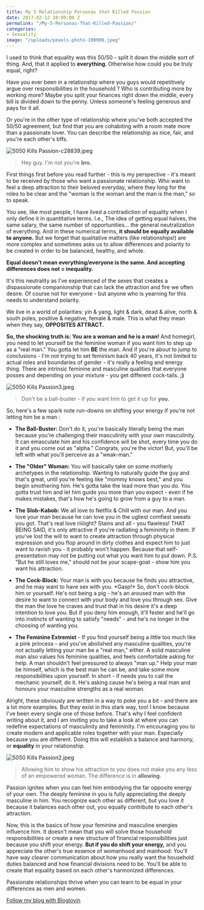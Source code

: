 ```yaml
---
title: My 5 Relationship Personas that Killed Passion
date: 2017-02-12 18:09:00 Z
permalink: "/My-5-Personas-That-Killed-Passion/"
categories:
- Sexuality
image: "/uploads/pexels-photo-190900.jpeg"
---
```


I used to think that equality was this 50/50 - split it down the middle sort of thing. And, that it applied to **everything**. Otherwise how could you be truly equal, right?

Have you ever been in a relationship where you guys would repetitively argue over responsibilities in the household ? Who is contributing more by working more? Maybe you split your finances right down the middle, every bill is divided down to the penny. Unless someone's feeling generous and pays for it all.

Or you're in the other type of relationship where you've both accepted the 50/50 agreement, but find that you are cohabiting with a room mate more than a passionate lover. You can describe the relationship as nice, fair, and you're each other's bffs.

![5050 Kills Passion-c28839.jpeg](/uploads/5050%20Kills%20Passion-c28839.jpeg)

> Hey guy. I'm not you're **bro.**

First things first before you read further - this is my perspective  - it's meant to be received by those who want a passionate relationship. Who want to feel a deep attraction to their beloved everyday, where they long for the roles to be clear and the "woman is the woman and the man is the man," so to speak.

You see, like most people, I have lived a contradiction of equality when I only define it in quantitative terms. I.e., The idea of getting equal halves, the same salary, the same number of opportunities...  the general neutralization of everything.  And in these numerical terms, **it should be equally available to anyone.** But we forget that qualitative matters (like relationships!) are more complex and sometimes asks us to allow differences and polarity to be created in order to be balanced, healthy, and whole.

**Equal doesn't mean everything/everyone is the same.  And accepting differences does not = inequality.**

It's this neutrality as I've experienced of the sexes that creates a dispassionate companionship that can lack the attraction and fire we often desire. Of course not for everyone - but anyone who is yearning for this needs to understand polarity.

We live in a world of polarities: yin & yang, light & dark, dead & alive, north & south poles, positive & negative, female & male. This is what they mean when they say, **OPPOSITES ATTRACT.**

**So, the shocking truth is: You are a woman and he is a man!** And homegirl, you need to let yourself be the feminine woman if you want him to step up as a "real man." You gotta let him **BE** the man. And if you're about to jump to conclusions - I'm not trying to set feminism back 40 years, it's not limited to actual roles and boundaries of gender - it's really a feeling and energy thing. There are intrinsic feminine and masculine qualities that everyone posses and depending on your mixture - you get different cock-tails. **;)**

![5050 Kills Passion3.jpeg](/uploads/5050%20Kills%20Passion3.jpeg)

> Don't be a ball-buster - if you want him to get it up for **you.**

So, here's a few spark note run-downs on shifting your energy if you're not letting him be a man :

* **The Ball-Buster:** Don't do it, you're basically literally being the man because you're challenging their masculinity with your own masculinity.  It can emasculate him and his confidence will be shot, every time you do it and you come out as "alpha." Congrats, you're the victor! But, you'll be left with what you'll perceive as a "weak-man."

* **The "Older" Woman:** You will basically take on some motherly archetypes in the relationship. Wanting to naturally guide the guy and that's great, until you're feeling like "mommy knows best," and you begin smothering him.  He's gotta take the lead more than you do. You gotta trust him and let him guide you more than you expect - even if he makes mistakes, that's how he's going to grow from a guy to a man.

* **The Slob-Kabob:** We all love to Netflix & Chill with our man. And you love your man because he can love you in the ugliest comfiest sweats you got. That's real love riiiiight? Stains and all - you flawless! THAT BEING SAID, it's only attractive if you're radiating a femininity in them. If you've lost the will to want to create attraction through physical expression and you flop around in dirty clothes and expect him to just want to ravish you - it probably won't happen. Because that self-presentation may not be putting out what you want him to put down.   P.S. "But he still loves me," should not be your scape-goat - show him you want his attraction.

* **The Cock-Block:** Your man is with you because he finds you attractive, and he may want to have sex with you. \*Gasp!\* So, don't cock-block him or yourself. He's not being a pig - he's an aroused man with the desire to want to connect with your body and love you through sex. Give the man the love he craves and trust that in his desire it's a deep intention to love you. But if you deny him enough, it'll fester and he'll go into instincts of wanting to satisfy "needs" - and he's no longer in the choosing of wanting you.

* **The Feminine Extremist** - If you find yourself being a little too much like a pink princess - and you've abolished any masculine qualities, you're not actually letting your man be a "real man," either. A solid masculine man also values his feminine qualities, and feels comfortable asking for help. A man shouldn't feel pressured to always "man up." Help your man be himself, which is the best man he can be, and take some more responsibilities upon yourself. In short - if needs you to call the mechanic yourself, do it. He's asking cause he's being a real man and honours your masculine strengths as a real woman.

Alright, these obviously are written in a way to poke you a bit - and there are a lot more examples. But they exist in this stark way, too! I know because I've been every single one of those before. That's why I feel confident writing about it, and I am inviting you to take a look at where you can redefine expectations of masculinity and femininity. I'm encouraging you to create modern and applicable roles together with your man. Especially because you are different. Doing this will establish a balance and harmony, or **equality** in your relationship.

![5050 Kills Passion2.jpeg](/uploads/5050%20Kills%20Passion2.jpeg)

> Allowing him to show his attraction to you does not make you any less of an empowered woman. The difference is in **allowing.**

Passion ignites when you can feel him embodying the far opposite energy of your own. The deeply feminine in you is fully appreciating the deeply masculine in him. You recognize each other as different, but you love it because it balances each other out, you equally contribute to each other's attraction.

Now, this is the basics of how your feminine and masculine energies influence him. It doesn't mean that you will solve those household responsibilities or create a new structure of financial responsibilities just because you shift your energy. **But if you do shift your energy,** and you appreciate the other's true essence of womanhood and manhood: You'll have way clearer communication about how you really want the household duties balanced and how financial divisions need to be. You'll be able to create that equality based on each other's harmonized differences.

Passionate relationships thrive when you can learn to be equal in your differences as men and women.

<a href="https://www.bloglovin.com/blog/19060603/?claim=g5qj5b32gjp">Follow my blog with Bloglovin</a>